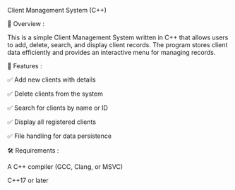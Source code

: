 Client Management System (C++)

📌 Overview : 

This is a simple Client Management System written in C++ that allows users to add, delete, search, and display client records. The program stores client data efficiently and provides an interactive menu for managing records.

🚀 Features : 

✅ Add new clients with details

✅ Delete clients from the system

✅ Search for clients by name or ID

✅ Display all registered clients

✅ File handling for data persistence

🛠️ Requirements :

A C++ compiler (GCC, Clang, or MSVC)

C++17 or later

